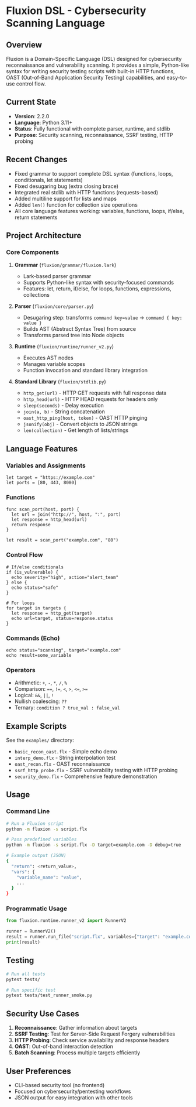 # Fluxion DSL - Cybersecurity Scanning Language

## Overview
Fluxion is a Domain-Specific Language (DSL) designed for cybersecurity reconnaissance and vulnerability scanning. It provides a simple, Python-like syntax for writing security testing scripts with built-in HTTP functions, OAST (Out-of-Band Application Security Testing) capabilities, and easy-to-use control flow.

## Current State
- **Version**: 2.2.0
- **Language**: Python 3.11+
- **Status**: Fully functional with complete parser, runtime, and stdlib
- **Purpose**: Security scanning, reconnaissance, SSRF testing, HTTP probing

## Recent Changes
- Fixed grammar to support complete DSL syntax (functions, loops, conditionals, let statements)
- Fixed desugaring bug (extra closing brace)
- Integrated real stdlib with HTTP functions (requests-based)
- Added multiline support for lists and maps
- Added `len()` function for collection size operations
- All core language features working: variables, functions, loops, if/else, return statements

## Project Architecture

### Core Components
1. **Grammar** (`fluxion/grammar/fluxion.lark`)
   - Lark-based parser grammar
   - Supports Python-like syntax with security-focused commands
   - Features: let, return, if/else, for loops, functions, expressions, collections

2. **Parser** (`fluxion/core/parser.py`)
   - Desugaring step: transforms `command key=value` → `command { key: value }`
   - Builds AST (Abstract Syntax Tree) from source
   - Transforms parsed tree into Node objects

3. **Runtime** (`fluxion/runtime/runner_v2.py`)
   - Executes AST nodes
   - Manages variable scopes
   - Function invocation and standard library integration

4. **Standard Library** (`fluxion/stdlib.py`)
   - `http_get(url)` - HTTP GET requests with full response data
   - `http_head(url)` - HTTP HEAD requests for headers only
   - `sleep(seconds)` - Delay execution
   - `join(a, b)` - String concatenation
   - `oast_http_ping(host, token)` - OAST HTTP pinging
   - `jsonify(obj)` - Convert objects to JSON strings
   - `len(collection)` - Get length of lists/strings

## Language Features

### Variables and Assignments
```fluxion
let target = "https://example.com"
let ports = [80, 443, 8080]
```

### Functions
```fluxion
func scan_port(host, port) {
  let url = join("http://", host, ":", port)
  let response = http_head(url)
  return response
}

let result = scan_port("example.com", "80")
```

### Control Flow
```fluxion
# If/else conditionals
if (is_vulnerable) {
  echo severity="high", action="alert_team"
} else {
  echo status="safe"
}

# For loops
for target in targets {
  let response = http_get(target)
  echo url=target, status=response.status
}
```

### Commands (Echo)
```fluxion
echo status="scanning", target="example.com"
echo result=some_variable
```

### Operators
- Arithmetic: `+`, `-`, `*`, `/`, `%`
- Comparison: `==`, `!=`, `<`, `>`, `<=`, `>=`
- Logical: `&&`, `||`, `!`
- Nullish coalescing: `??`
- Ternary: `condition ? true_val : false_val`

## Example Scripts

See the `examples/` directory:
- `basic_recon_oast.flx` - Simple echo demo
- `interp_demo.flx` - String interpolation test
- `oast_recon.flx` - OAST reconnaissance
- `ssrf_http_probe.flx` - SSRF vulnerability testing with HTTP probing
- `security_demo.flx` - Comprehensive feature demonstration

## Usage

### Command Line
```bash
# Run a Fluxion script
python -m fluxion -s script.flx

# Pass predefined variables
python -m fluxion -s script.flx -D target=example.com -D debug=true

# Example output (JSON)
{
  "return": <return_value>,
  "vars": {
    "variable_name": "value",
    ...
  }
}
```

### Programmatic Usage
```python
from fluxion.runtime.runner_v2 import RunnerV2

runner = RunnerV2()
result = runner.run_file("script.flx", variables={"target": "example.com"})
print(result)
```

## Testing
```bash
# Run all tests
pytest tests/

# Run specific test
pytest tests/test_runner_smoke.py
```

## Security Use Cases

1. **Reconnaissance**: Gather information about targets
2. **SSRF Testing**: Test for Server-Side Request Forgery vulnerabilities
3. **HTTP Probing**: Check service availability and response headers
4. **OAST**: Out-of-band interaction detection
5. **Batch Scanning**: Process multiple targets efficiently

## User Preferences
- CLI-based security tool (no frontend)
- Focused on cybersecurity/pentesting workflows
- JSON output for easy integration with other tools
